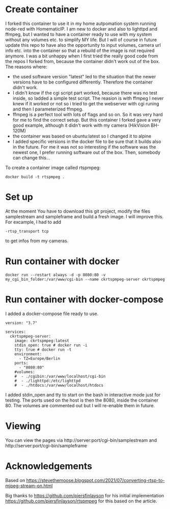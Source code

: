 # Create container

I forked this container to use it in my home autpomation system running node-red with HomematicIP. I am new to docker and also to lighttpd and ffmpeg, but I wanted to have a container ready to use with my system without any volumes etc. to simplify MY life. But I will of course in future update this repo to have also the opportunity to input volumes, camera url info etc. into the container so that a rebuild of the image is not required anymore.
I was a bit unhappy when I first tried the really good code from the repos I forked from, because the container didn't work out of the box. The reasons where:
* the used software version "latest" led to the situation that the newer versions have to be configured differently. Therefore the container didn't work.
* I didn't know if the cgi script part worked, because there was no test inside, so Iadded a simple test script. The reasion is with ffmpeg I never knew if it worked or not so i tried to get the webserver with cgi runing and then I parameterized ffmpeg.
* ffmpeg is a perfect tool with lots of flags and so on. So it was very hard for me to find the correct setup. But this container I forked gave a very good example, although it didn't work with my camera (HikVision BH-120M)
* the container was based on ubuntu:latest so I changed it to alpine
* I added specific versions in the docker file to be sure that it builds also in the future. For me it was not so interesting if the software was the newest one, I prefer running software out of the box. Then, somebody can change this...

To create a container image called rtspmpeg:

```
docker build -t rtspmpeg .
```

# Set up

At the moment You have to download this git project, modify the files samplestream and sampleframe and build a fresh image. I will improve this.
For excample, I had to add 
```
-rtsp_transport tcp
```
to get infos from my cameras.

# Run container with docker

```
docker run --restart always -d -p 8080:80 -v my_cgi_bin_folder:/var/www/cgi-bin --name ckrtspmpeg-server ckrtspmpeg
```

# Run container with docker-compose

I added a docker-compose file ready to use.

```
version: "3.7"

services:
  ckrtspmpeg-server:
    image: ckrtspmpeg:latest
    stdin_open: true # docker run -i
    tty: true # docker run -t
    environment:
      - TZ=Europe/Berlin
    ports:
      - "8080:80"
    #volumes:
    #  - ./cgibin:/var/www/localhost/cgi-bin
    #  - ./lighttpd:/etc/lighttpd
    #  - ./htdocs:/var/www/localhost/htdocs
```
I added stdin_open and tty to start on the bash in interactive mode just for testing. The ports used on the host is then the 8080, inside the container 80. The volumes are commented out but I will re-enable them in future.

# Viewing

You can view the pages via http://server:port/cgi-bin/samplestream and http://server:port/cgi-bin/sampleframe

# Acknowledgements

Based on https://stevethemoose.blogspot.com/2021/07/converting-rtsp-to-mjpeg-stream-on.html

Big thanks to https://github.com/piersfinlayson for his initial implementation https://github.com/piersfinlayson/rtspmpeg for this based on the article.
